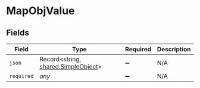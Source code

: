 # MapObjValue


## Fields

| Field                                                                             | Type                                                                              | Required                                                                          | Description                                                                       |
| --------------------------------------------------------------------------------- | --------------------------------------------------------------------------------- | --------------------------------------------------------------------------------- | --------------------------------------------------------------------------------- |
| `json`                                                                            | Record<string, [shared.SimpleObject](../../../sdk/models/shared/simpleobject.md)> | :heavy_minus_sign:                                                                | N/A                                                                               |
| `required`                                                                        | *any*                                                                             | :heavy_minus_sign:                                                                | N/A                                                                               |